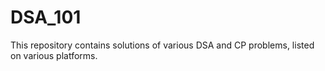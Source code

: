 # DSA_101
This repository contains solutions of various DSA  and  CP problems, listed on various platforms.
